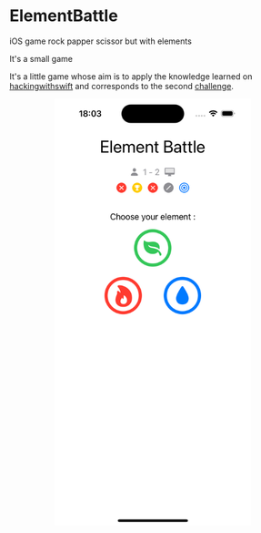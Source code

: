 # ElementBattle

iOS game rock papper scissor but with elements

It's a small game

It's a little game whose aim is to apply the knowledge learned on [hackingwithswift](https://www.hackingwithswift.com) and corresponds to the second [challenge](https://www.hackingwithswift.com/100/swiftui/25).

<p align="center">
  <img src="./screenshot.png" alt="Screenshot" height="750" style="margin: auto"/>
</p>

